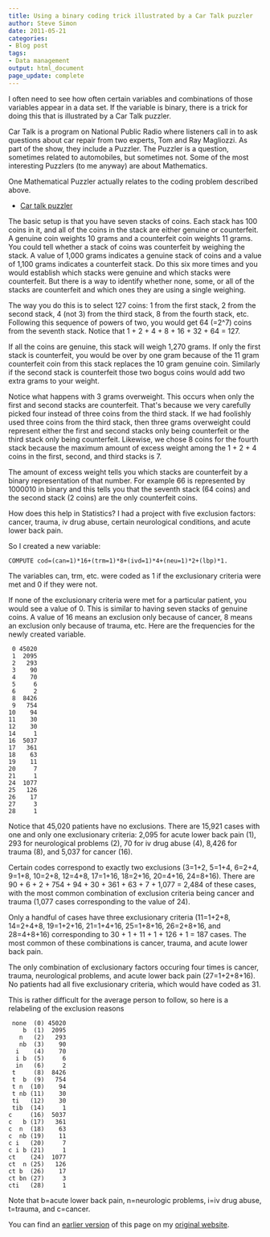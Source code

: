 ```yaml
---
title: Using a binary coding trick illustrated by a Car Talk puzzler
author: Steve Simon
date: 2011-05-21
categories:
- Blog post
tags:
- Data management
output: html_document
page_update: complete
---
```


I often need to see how often certain variables and combinations of those variables appear in a data set. If the variable is binary, there is a trick for doing this that is illustrated by a Car Talk puzzler.

<!---More--->

Car Talk is a program on National Public Radio where listeners call in to ask questions about car repair from two experts, Tom and Ray Magliozzi. As part of the show, they include a Puzzler. The Puzzler is a question, sometimes related to automobiles, but sometimes not. Some of the most interesting Puzzlers (to me anyway) are about Mathematics.

One Mathematical Puzzler actually relates to the coding problem described above.

+ [Car talk puzzler][car1]

The basic setup is that you have seven stacks of coins. Each stack has 100 coins in it, and all of the coins in the stack are either genuine or counterfeit. A genuine coin weights 10 grams and a counterfeit coin weights 11 grams. You could tell whether a stack of coins was counterfeit by weighing the stack. A value of 1,000 grams indicates a genuine stack of coins and a value of 1,100 grams indicates a counterfeit stack. Do this six more times and you would establish which stacks were genuine and which stacks were counterfeit. But there is a way to identify whether none, some, or all of the stacks are counterfeit and which ones they are using a single weighing.

The way you do this is to select 127 coins: 1 from the first stack, 2 from the second stack, 4 (not 3) from the third stack, 8 from the fourth stack, etc. Following this sequence of powers of two, you would get 64 (=2^7) coins from the seventh stack. Notice that 1 + 2 + 4 + 8 + 16 + 32 + 64 = 127.

If all the coins are genuine, this stack will weigh 1,270 grams. If only the first stack is counterfeit, you would be over by one gram because of the 11 gram counterfeit coin from this stack replaces the 10 gram genuine coin. Similarly if the second stack is counterfeit those two bogus coins would add two extra grams to your weight.

Notice what happens with 3 grams overweight. This occurs when only the first and second stacks are counterfeit. That's because we very carefully picked four instead of three coins from the third stack. If we had foolishly used three coins from the third stack, then three grams overweight could represent either the first and second stacks only being counterfeit or the third stack only being counterfeit. Likewise, we chose 8 coins for the fourth stack because the maximum amount of excess weight among the 1 + 2 + 4 coins in the first, second, and third stacks is 7.

The amount of excess weight tells you which stacks are counterfeit by a binary representation of that number. For example 66 is represented by 1000010 in binary and this tells you that the seventh stack (64 coins) and the second stack (2 coins) are the only counterfeit coins.

How does this help in Statistics? I had a project with five exclusion factors: cancer, trauma, iv drug abuse, certain neurological conditions, and acute lower back pain.

So I created a new variable:

```{}
COMPUTE cod=(can=1)*16+(trm=1)*8+(ivd=1)*4+(neu=1)*2+(lbp)*1.
```

The variables can, trm, etc. were coded as 1 if the exclusionary criteria were met and 0 if they were not.

If none of the exclusionary criteria were met for a particular patient, you would see a value of 0. This is similar to having seven stacks of genuine coins. A value of 16 means an exclusion only because of cancer, 8 means an exclusion only because of trauma, etc. Here are the frequencies for the newly created variable.

```{}
 0 45020
 1  2095
 2   293
 3    90
 4    70
 5     6
 6     2
 8  8426
 9   754
10    94
11    30
12    30
14     1
16  5037
17   361
18    63
19    11
20     7
21     1
24  1077
25   126
26    17
27     3
28     1
```

Notice that 45,020 patients have no exclusions. There are 15,921 cases with one and only one exclusionary criteria: 2,095 for acute lower back pain (1), 293 for neurological problems (2), 70 for iv drug abuse (4), 8,426 for trauma (8), and 5,037 for cancer (16).

Certain codes correspond to exactly two exclusions (3=1+2, 5=1+4, 6=2+4, 9=1+8, 10=2+8, 12=4+8, 17=1+16, 18=2+16, 20=4+16, 24=8+16). There are 90 + 6 + 2 + 754 + 94 + 30 + 361 + 63 + 7 + 1,077 = 2,484 of these cases, with the most common combination of exclusion criteria being cancer and trauma (1,077 cases corresponding to the value of 24).

Only a handful of cases have three exclusionary criteria (11=1+2+8, 14=2+4+8, 19=1+2+16, 21=1+4+16, 25=1+8+16, 26=2+8+16, and 28=4+8+16) corresponding to 30 + 1 + 11 + 1 + 126 + 1 = 187 cases. The most common of these combinations is cancer, trauma, and acute lower back pain.

The only combination of exclusionary factors occuring four times is cancer, trauma, neurological problems, and acute lower back pain (27=1+2+8+16). No patients had all five exclusionary criteria, which would have coded as 31.

This is rather difficult for the average person to follow, so here is a relabeling of the exclusion reasons

```{}
 none  (0) 45020
    b  (1)  2095
   n   (2)   293
   nb  (3)    90
  i    (4)    70
  i b  (5)     6
  in   (6)     2
 t     (8)  8426
 t  b  (9)   754
 t n  (10)    94
 t nb (11)    30
 ti   (12)    30
 tib  (14)     1
c     (16)  5037
c   b (17)   361
c  n  (18)    63
c  nb (19)    11
c i   (20)     7
c i b (21)     1
ct    (24)  1077
ct  n (25)   126
ct b  (26)    17
ct bn (27)     3
cti   (28)     1
```

Note that b=acute lower back pain, n=neurologic problems, i=iv drug abuse, t=trauma, and c=cancer.

You can find an [earlier version][sim1] of this page on my [original website][sim2].

[car1]: https://www.cartalk.com/radio/puzzler/search-bogus-coins

[sim1]: http://www.pmean.com/11/BinaryCoding.html
[sim2]: http://www.pmean.com/original_site.html 
